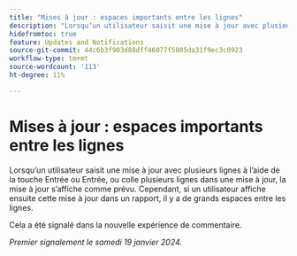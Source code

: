```yaml
---
title: "Mises à jour : espaces importants entre les lignes"
description: "Lorsqu’un utilisateur saisit une mise à jour avec plusieurs lignes à l’aide de la touche Entrée ou Entrée, ou colle plusieurs lignes dans une mise à jour, la mise à jour s’affiche comme prévu. Cependant, si un utilisateur affiche ensuite cette mise à jour dans un rapport, il y a de grands espaces entre les lignes."
hidefromtoc: true
feature: Updates and Notifications
source-git-commit: 44c6b3f903d88dff46077f5805da31f9ec3c0923
workflow-type: tm+mt
source-wordcount: '113'
ht-degree: 11%

---
```



# Mises à jour : espaces importants entre les lignes

Lorsqu’un utilisateur saisit une mise à jour avec plusieurs lignes à l’aide de la touche Entrée ou Entrée, ou colle plusieurs lignes dans une mise à jour, la mise à jour s’affiche comme prévu. Cependant, si un utilisateur affiche ensuite cette mise à jour dans un rapport, il y a de grands espaces entre les lignes.

Cela a été signalé dans la nouvelle expérience de commentaire.

_Premier signalement le samedi 19 janvier 2024._

